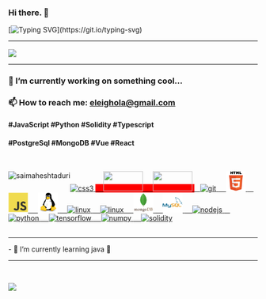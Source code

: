 ### Hi there. 👋
[![Typing SVG](https://readme-typing-svg.herokuapp.com/?lines=My+name+is+Leigh+Ola;I+love+creating+software.)](https://git.io/typing-svg)

<hr/>
<div style="width:100%; display: block;">
<img align="center" width="50%" src="https://www.iihglobal.com/wp-content/uploads/2019/02/dcsad.gif" />
</div>
<hr/>

### 🔭 I’m currently working on something cool...
### 📫 How to reach me: eleighola@gmail.com
#### \#JavaScript \#Python \#Solidity \#Typescript
#### \#PostgreSql \#MongoDB \#Vue \#React 
<br />
<!-- ![](https://gitwar.herokuapp.com/badge?username=Leigh-Ola) -->

<!-- [![Anurag's GitHub stats](https://github-readme-stats.vercel.app/api?username=Leigh-Ola&count_private=true&show_icons=true&theme=radical&hide=prs,contribs&include_all_commits=true)](https://github.com/anuraghazra/github-readme-stats) -->

<p>
  <img align="left" src="https://github-readme-streak-stats.herokuapp.com/?user=leigh-ola&" alt="saimaheshtaduri" />
<!--   <img align="left" src="https://github-readme-stats.vercel.app/api/top-langs?username=saimaheshtaduri&show_icons=true&locale=en&layout=compact" alt="saimaheshtaduri" /> -->
</p>

<a href="https://www.w3schools.com/css/" target="_blank" rel="noreferrer">
<img src="https://cdn.jsdelivr.net/gh/devicons/devicon/icons/css3/css3-original-wordmark.svg" alt="css3" width="40" height="40"/> </a> 
<a href="https://expressjs.com" target="_blank" rel="noreferrer" style="background:red;">&nbsp; &nbsp; 
<img src="https://cdn.jsdelivr.net/gh/devicons/devicon@latest/icons/express/express-original.svg" width="80" height="40" />
</a>
<a href="https://www.typescriptlang.org/" target="_blank" rel="noreferrer" style="background:red;">&nbsp; &nbsp; 
<img src="https://cdn.jsdelivr.net/gh/devicons/devicon@latest/icons/typescript/typescript-original.svg" width="80" height="40"/>
</a>
<a href="https://git-scm.com/" target="_blank" rel="noreferrer"> &nbsp; &nbsp;<img src="https://www.vectorlogo.zone/logos/git-scm/git-scm-icon.svg" alt="git" width="40" height="40"/> </a> 
<a href="https://www.w3.org/html/" target="_blank" rel="noreferrer">  &nbsp; &nbsp; 
  <img src="https://raw.githubusercontent.com/devicons/devicon/master/icons/html5/html5-original-wordmark.svg" alt="html5" width="40" height="40"/>
</a> 
<a href="https://developer.mozilla.org/en-US/docs/Web/JavaScript" target="_blank" rel="noreferrer">  &nbsp; &nbsp; <img src="https://raw.githubusercontent.com/devicons/devicon/master/icons/javascript/javascript-original.svg" alt="javascript" width="40" height="40"/> </a> 
<a href="https://www.linux.org/" target="_blank" rel="noreferrer">&nbsp; &nbsp; 
  <img src="https://raw.githubusercontent.com/devicons/devicon/master/icons/linux/linux-original.svg" alt="linux" width="40" height="40"/>
</a> 
<a href="https://www.postman.com/" target="_blank" rel="noreferrer">&nbsp; &nbsp; 
  <img src="https://cdn.jsdelivr.net/gh/devicons/devicon@latest/icons/postman/postman-original.svg" alt="linux" width="40" height="40"/>
</a> 
<a href="https://www.postgresql.org/" target="_blank" rel="noreferrer">&nbsp; &nbsp; 
  <img src="https://cdn.jsdelivr.net/gh/devicons/devicon@latest/icons/postgresql/postgresql-original-wordmark.svg" alt="linux" width="40" height="40"/>
</a> 
<a href="https://www.mongodb.com/" target="_blank" rel="noreferrer">  &nbsp; &nbsp; <img src="https://raw.githubusercontent.com/devicons/devicon/master/icons/mongodb/mongodb-original-wordmark.svg" alt="mongodb" width="40" height="40"/> </a> 
<a href="https://www.mysql.com/" target="_blank" rel="noreferrer">  &nbsp; &nbsp; <img src="https://raw.githubusercontent.com/devicons/devicon/master/icons/mysql/mysql-original-wordmark.svg" alt="mysql" width="40" height="40"/> </a> 
<a href="https://nodejs.org" target="_blank" rel="noreferrer">  &nbsp; &nbsp; 
<img src="https://cdn.jsdelivr.net/gh/devicons/devicon/icons/nodejs/nodejs-original.svg" alt="nodejs" width="40" height="40"/> </a> 
<a href="https://python.org/" target="_blank" rel="noreferrer">  &nbsp; &nbsp; <img src="https://cdn.jsdelivr.net/gh/devicons/devicon/icons/python/python-plain.svg" alt="python" width="40" height="40"/> </a>
<a href="https://tensorflow.org/" target="_blank" rel="noreferrer">  &nbsp; &nbsp; 
  <img src="https://cdn.jsdelivr.net/gh/devicons/devicon/icons/tensorflow/tensorflow-original.svg" alt="tensorflow" width="40" height="40"/> </a>
<a href="https://numpy.org/" target="_blank" rel="noreferrer">  &nbsp; &nbsp; 
  <img src="https://cdn.jsdelivr.net/gh/devicons/devicon/icons/numpy/numpy-original.svg" alt="numpy" height="40" width="40"/>
</a> 
<a href="https://docs.soliditylang.org" target="_blank" rel="noreferrer">  &nbsp; &nbsp; 
  <img src="https://cdn.jsdelivr.net/gh/devicons/devicon/icons/solidity/solidity-original.svg" alt="solidity" height="40" width="40"/>
</a>

<br />
&nbsp; &nbsp; &nbsp; &nbsp; 
<hr />
- 🌱 I’m currently learning java 🍵
<hr />
<br />

![](https://github-profile-trophy.vercel.app/?username=leigh-ola&no-frame=true&theme=radical&rank=-C)

<br />
<!-- > Jokes Card

![Jokes Card](https://readme-jokes.vercel.app/api?hideBorder&theme=cobalt&qColor=%23999999&aColor=%23bbdb51) -->

<!--
**Leigh-Ola/Leigh-Ola** is a ✨ _special_ ✨ repository because its `README.md` (this file) appears on your GitHub profile.

Here are some ideas to get you started:

- 🔭 I’m currently working on ...
- 🌱 I’m currently learning ...
- 👯 I’m looking to collaborate on ...
- 🤔 I’m looking for help with ...
- 💬 Ask me about ...
- 📫 How to reach me: ...
- 😄 Pronouns: ...
- ⚡ Fun fact: ...


-->
